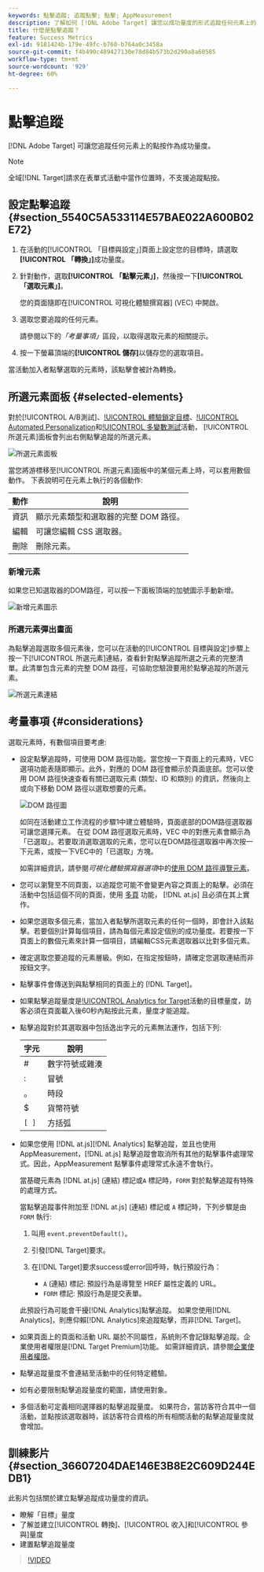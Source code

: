 ```yaml
---
keywords: 點擊追蹤; 追蹤點擊; 點擊; AppMeasurement
description: 了解如何 [!DNL Adobe Target] 讓您以成功量度的形式追蹤任何元素上的點按。
title: 什麼是點擊追蹤？
feature: Success Metrics
exl-id: 9181424b-179e-49fc-b760-b764a0c3458a
source-git-commit: f4b490c489427130e78d84b573b2d290a8a60585
workflow-type: tm+mt
source-wordcount: '929'
ht-degree: 60%

---
```


# 點擊追蹤

[!DNL Adobe Target] 可讓您追蹤任何元素上的點按作為成功量度。

>[!NOTE]
>
>全域[!DNL Target]請求在表單式活動中當作位置時，不支援追蹤點按。

## 設定點擊追蹤 {#section_5540C5A533114E57BAE022A600B02E72}

1. 在活動的[!UICONTROL 「目標與設定」]頁面上設定您的目標時，請選取&#x200B;**[!UICONTROL 「轉換」]**&#x200B;成功量度。
1. 針對動作，選取&#x200B;**[!UICONTROL 「點擊元素」]**，然後按一下&#x200B;**[!UICONTROL 「選取元素」]**。

   您的頁面隨即在[!UICONTROL 可視化體驗撰寫器] (VEC) 中開啟。

1. 選取您要追蹤的任何元素。

   請參閱以下的&#x200B;*「考量事項」*&#x200B;區段，以取得選取元素的相關提示。

1. 按一下螢幕頂端的&#x200B;**[!UICONTROL 儲存]**&#x200B;以儲存您的選取項目。

當活動加入者點擊選取的元素時，該點擊會被計為轉換。

## 所選元素面板 {#selected-elements}

對於[!UICONTROL A/B測試]、[!UICONTROL 體驗鎖定目標](XT)、[!UICONTROL Automated Personalization](AP)和[!UICONTROL 多變數測試](MVT)活動， [!UICONTROL 所選元素]面板會列出右側點擊追蹤的所選元素。

![所選元素面板](/help/c-activities/r-success-metrics/assets/selected-elements.png)

當您將游標移至[!UICONTROL 所選元素]面板中的某個元素上時，可以套用數個動作。 下表說明可在元素上執行的各個動作:

| 動作 | 說明 |
| --- | --- |
| 資訊 | 顯示元素類型和選取器的完整 DOM 路徑。 |
| 編輯   | 可讓您編輯 CSS 選取器。 |
| 刪除 | 刪除元素。 |

### 新增元素

如果您已知選取器的DOM路徑，可以按一下面板頂端的加號圖示手動新增。

![新增元素圖示](/help/c-activities/r-success-metrics/assets/add-element.png)

### 所選元素彈出畫面

為點擊追蹤選取多個元素後，您可以在活動的[!UICONTROL 目標與設定]步驟上按一下[!UICONTROL 所選元素]連結，查看針對點擊追蹤所選之元素的完整清單。此清單包含元素的完整 DOM 路徑，可協助您驗證要用於點擊追蹤的所選元素。

![所選元素連結](/help/c-activities/r-success-metrics/assets/elements-selected-link.png)

## 考量事項 {#considerations}

選取元素時，有數個項目要考慮:

* 設定點擊追蹤時，可使用 DOM 路徑功能。當您按一下頁面上的元素時，VEC 選項功能表隨即顯示。此外，對應的 DOM 路徑會顯示於頁面底部。您可以使用 DOM 路徑快速查看有關已選取元素 (類型、ID 和類別) 的資訊，然後向上或向下移動 DOM 路徑以選取想要的元素。

   ![DOM 路徑圖](/help/c-activities/r-success-metrics/assets/click-tracking-dom.png)

   如同在活動建立工作流程的步驟1中建立體驗時，頁面底部的DOM路徑選取器可讓您選擇元素。 在從 DOM 路徑選取元素時，VEC 中的對應元素會顯示為「已選取」。若要取消選取選取的元素，您可以在DOM路徑選取器中再次按一下元素，或按一下VEC中的「已選取」方塊。

   如需詳細資訊，請參閱&#x200B;*可視化體驗撰寫器選項*&#x200B;中的[使用 DOM 路徑導覽元素](/help/c-experiences/c-visual-experience-composer/viztarget-options.md#dom-path)。

* 您可以瀏覽至不同頁面，以追蹤您可能不會變更內容之頁面上的點擊。必須在活動中包括這個不同的頁面，使用  [多頁](/help/c-experiences/c-visual-experience-composer/multipage-activity.md#concept_277E096063E14813AC5D8EDFA1D2ED48) 功能， [!DNL at.js] 且必須在其上實作。
* 如果您選取多個元素，當加入者點擊所選取元素的任何一個時，即會計入該點擊。若要個別計算每個項目，請為每個元素設定個別的成功量度。若要按一下頁面上的數個元素來計算一個項目，請編輯CSS元素選取器以比對多個元素。
* 確定選取您要追蹤的元素層級。例如，在指定按鈕時，請確定您選取連結而非按鈕文字。
* 點擊事件會傳送到與點擊相同的頁面上的 [!DNL Target]。
* 如果點擊追蹤量度是[!UICONTROL Analytics for Target](A4T)活動的目標量度，訪客必須在頁面載入後60秒內點按此元素，量度才能追蹤。
* 點擊追蹤對於其選取器中包括逸出字元的元素無法運作，包括下列:

   | 字元 | 說明 |
   |---|---|
   | # | 數字符號或雜湊 |
   | : | 冒號 |
   | 。 | 時段 |
   | $ | 貨幣符號 |
   | `[ ]` | 方括弧 |

* 如果您使用 [!DNL at.js][!DNL Analytics] 點擊追蹤，並且也使用 AppMeasurement，[!DNL at.js] 點擊追蹤會取消所有其他的點擊事件處理常式。因此，AppMeasurement 點擊事件處理常式永遠不會執行。

   當基礎元素為 [!DNL at.js] (連結) 標記或`A` 標記時，`FORM` 對於點擊追蹤有特殊的處理方式。

   當點擊追蹤事件附加至 [!DNL at.js] (連結) 標記或 `A` 標記時，下列步驟是由 `FORM` 執行:

   1. 叫用 `event.preventDefault()`。

   1. 引發[!DNL Target]要求。

   1. 在[!DNL Target]要求success或error回呼時，執行預設行為：

      * `A` (連結) 標記: 預設行為是導覽至 HREF 屬性定義的 URL。
      * `FORM` 標記: 預設行為是提交表單。

   此預設行為可能會干擾[!DNL Analytics]點擊追蹤。 如果您使用[!DNL Analytics]，則應仰賴[!DNL Analytics]來追蹤點擊，而非[!DNL Target]。

* 如果頁面上的頁面和活動 URL 屬於不同屬性，系統則不會記錄點擊追蹤。企業使用者權限是[!DNL Target Premium]功能。 如需詳細資訊，請參閱[企業使用者權限](/help/administrating-target/c-user-management/property-channel/property-channel.md)。

* 點擊追蹤量度不會連結至活動中的任何特定體驗。

* 如有必要限制點擊追蹤量度的範圍，請使用對象。

* 多個活動可定義相同選擇器的點擊追蹤量度。 如果符合，當訪客符合其中一個活動，並點按該選取器時，該訪客符合資格的所有相關活動的點擊追蹤量度就會增加。

## 訓練影片 {#section_36607204DAE146E3B8E2C609D244EDB1}

此影片包括關於建立點擊追蹤成功量度的資訊。

* 瞭解「目標」量度
* 了解並建立[!UICONTROL 轉換]、[!UICONTROL 收入]和[!UICONTROL 參與]量度
* 建置點擊追蹤量度

>[!VIDEO](https://video.tv.adobe.com/v/17380)
